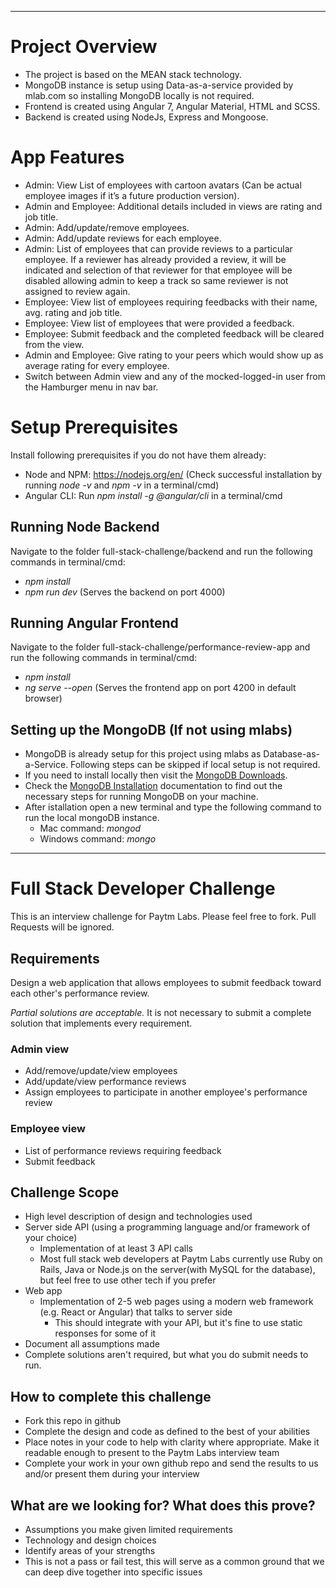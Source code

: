 ------------------------------------------------------------------------------------------------------------------------------
# Project Overview
* The project is based on the MEAN stack technology. 
* MongoDB instance is setup using Data-as-a-service provided by mlab.com so installing MongoDB locally is not required.
* Frontend is created using Angular 7, Angular Material, HTML and SCSS.
* Backend is created using NodeJs, Express and Mongoose.

# App Features

* Admin: View List of employees with cartoon avatars (Can be actual employee images if it’s a future production version).
* Admin and Employee: Additional details included in views are rating and job title.
* Admin: Add/update/remove employees.
* Admin: Add/update reviews for each employee.
* Admin: List of employees that can provide reviews to a particular employee. If a reviewer has already provided a review, it will be indicated and selection of that reviewer for that employee will be disabled allowing admin to keep a track so same reviewer is not assigned to review again.
* Employee: View list of employees requiring feedbacks with their name, avg. rating and job title.
* Employee: View list of employees that were provided a feedback.
* Employee: Submit feedback and the completed feedback will be cleared from the view.
* Admin and Employee: Give rating to your peers which would show up as average rating for every employee.
* Switch between Admin view and any of the mocked-logged-in user from the Hamburger menu in nav bar.

# Setup Prerequisites

Install following prerequisites if you do not have them already:
* Node and NPM: https://nodejs.org/en/ (Check successful installation by running *node -v* and *npm -v* in a terminal/cmd)
* Angular CLI: Run *npm install -g @angular/cli* in a terminal/cmd

## Running Node Backend

Navigate to the folder full-stack-challenge/backend and run the following commands in terminal/cmd:
* *npm install*
* *npm run dev* (Serves the backend on port 4000)
 
## Running Angular Frontend
Navigate to the folder full-stack-challenge/performance-review-app and run the following commands in terminal/cmd:
*	*npm install* 
*	*ng serve --open* (Serves the frontend app on port 4200 in default browser)

## Setting up the MongoDB (If not using mlabs)
* MongoDB is already setup for this project using mlabs as Database-as-a-Service. Following steps can be skipped if local setup is not required.
* If you need to install locally then visit the [MongoDB Downloads](https://www.mongodb.com/download-center/community?jmp=tutorials&_ga=2.216733855.867775932.1502387021-1711869881.1500135373).
* Check the [MongoDB Installation](https://docs.mongodb.com/manual/administration/install-community/) documentation to find out the necessary steps for running MongoDB on your machine.
* After istallation open a new terminal and type the following command to run the local mongoDB instance.
  * Mac command: *mongod*
  *	Windows command: *mongo*

------------------------------------------------------------------------------------------------------------------------------
# Full Stack Developer Challenge
This is an interview challenge for Paytm Labs. Please feel free to fork. Pull Requests will be ignored.

## Requirements
Design a web application that allows employees to submit feedback toward each other's performance review.

*Partial solutions are acceptable.*  It is not necessary to submit a complete solution that implements every requirement.

### Admin view
* Add/remove/update/view employees
* Add/update/view performance reviews
* Assign employees to participate in another employee's performance review

### Employee view
* List of performance reviews requiring feedback
* Submit feedback

## Challenge Scope
* High level description of design and technologies used
* Server side API (using a programming language and/or framework of your choice)
  * Implementation of at least 3 API calls
  * Most full stack web developers at Paytm Labs currently use Ruby on Rails, Java or Node.js on the server(with MySQL for the database), but feel free to use other tech if you prefer
* Web app
  * Implementation of 2-5 web pages using a modern web framework (e.g. React or Angular) that talks to server side
    * This should integrate with your API, but it's fine to use static responses for some of it 
* Document all assumptions made
* Complete solutions aren't required, but what you do submit needs to run.

## How to complete this challenge
* Fork this repo in github
* Complete the design and code as defined to the best of your abilities
* Place notes in your code to help with clarity where appropriate. Make it readable enough to present to the Paytm Labs interview team
* Complete your work in your own github repo and send the results to us and/or present them during your interview

## What are we looking for? What does this prove?
* Assumptions you make given limited requirements
* Technology and design choices
* Identify areas of your strengths
* This is not a pass or fail test, this will serve as a common ground that we can deep dive together into specific issues
